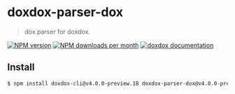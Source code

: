 # doxdox-parser-dox

> dox parser for doxdox.

[![NPM version](https://img.shields.io/npm/v/doxdox-parser-dox?style=flat-square)](https://www.npmjs.org/package/doxdox-parser-dox)
[![NPM downloads per month](https://img.shields.io/npm/dm/doxdox-parser-dox?style=flat-square)](https://www.npmjs.org/package/doxdox-parser-dox)
[![doxdox documentation](https://img.shields.io/badge/doxdox-documentation-%23E85E95?style=flat-square)](https://doxdox.org)

## Install

```bash
$ npm install doxdox-cli@v4.0.0-preview.18 doxdox-parser-dox@v4.0.0-preview.18 --save-dev
```
